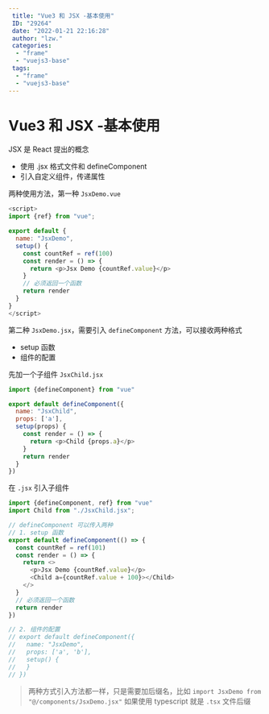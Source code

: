 ```yaml
---
 title: "Vue3 和 JSX -基本使用"
 ID: "29264"
 date: "2022-01-21 22:16:28"
 author: "lzw."
 categories: 
  - "frame"
  - "vuejs3-base"
 tags: 
  - "frame"
  - "vuejs3-base"
---
```


# Vue3 和 JSX -基本使用

JSX 是 React 提出的概念

- 使用 .jsx 格式文件和 defineComponent
- 引入自定义组件，传递属性

两种使用方法，第一种 `JsxDemo.vue`

```js
<script>
import {ref} from "vue";

export default {
  name: "JsxDemo",
  setup() {
    const countRef = ref(100)
    const render = () => {
      return <p>Jsx Demo {countRef.value}</p>
    }
    // 必须返回一个函数
    return render
  }
}
</script>
```

第二种 `JsxDemo.jsx`，需要引入 `defineComponent` 方法，可以接收两种格式

- setup 函数
- 组件的配置

先加一个子组件 `JsxChild.jsx`

```js
import {defineComponent} from "vue"

export default defineComponent({
  name: "JsxChild",
  props: ['a'],
  setup(props) {
    const render = () => {
      return <p>Child {props.a}</p>
    }
    return render
  }
})
```

在 `.jsx` 引入子组件

```js
import {defineComponent, ref} from "vue"
import Child from "./JsxChild.jsx";

// defineComponent 可以传入两种
// 1. setup 函数
export default defineComponent(() => {
  const countRef = ref(101)
  const render = () => {
    return <>
      <p>Jsx Demo {countRef.value}</p>
      <Child a={countRef.value + 100}></Child>
    </>
  }
  // 必须返回一个函数
  return render
})

// 2. 组件的配置
// export default defineComponent({
//   name: "JsxDemo",
//   props: ['a', 'b'],
//   setup() {
//   }
// })
```

> 两种方式引入方法都一样，只是需要加后缀名，比如 `import JsxDemo from "@/components/JsxDemo.jsx"`
> 如果使用 typescript 就是 `.tsx` 文件后缀














